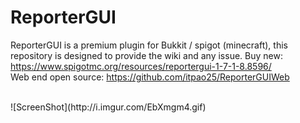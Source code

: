 # ReporterGUI
ReporterGUI is a premium plugin for Bukkit / spigot (minecraft), this repository is designed to provide the wiki and any issue.
Buy new: https://www.spigotmc.org/resources/reportergui-1-7-1-8.8596/ <br />
Web end open source: https://github.com/itpao25/ReporterGUIWeb

<br />
![ScreenShot](http://i.imgur.com/EbXmgm4.gif)
